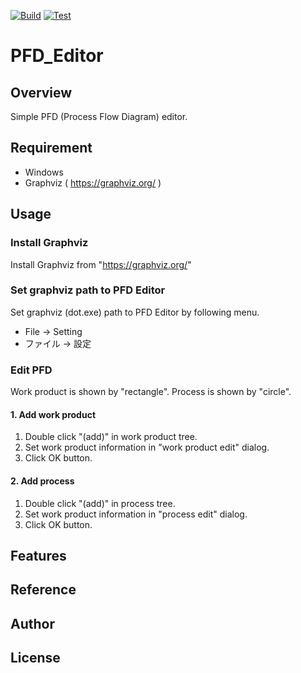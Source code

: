 [![Build](https://github.com/asabon/PFD_Editor/actions/workflows/build.yml/badge.svg?branch=master)](https://github.com/asabon/PFD_Editor/actions/workflows/build.yml)
[![Test](https://github.com/asabon/PFD_Editor/actions/workflows/test.yml/badge.svg?branch=master)](https://github.com/asabon/PFD_Editor/actions/workflows/test.yml)
# PFD_Editor

## Overview

Simple PFD (Process Flow Diagram) editor.

## Requirement

- Windows
- Graphviz ( https://graphviz.org/ )

## Usage

### Install Graphviz

Install Graphviz from "https://graphviz.org/"

### Set graphviz path to PFD Editor

Set graphviz (dot.exe) path to PFD Editor by following menu.

- File -> Setting
- ファイル -> 設定

### Edit PFD

Work product is shown by "rectangle".
Process is shown by "circle".

#### 1. Add work product

1. Double click "(add)" in work product tree.
2. Set work product information in "work product edit" dialog.
3. Click OK button.

#### 2. Add process

1. Double click "(add)" in process tree.
2. Set work product information in "process edit" dialog.
3. Click OK button.

## Features

## Reference

## Author

## License

